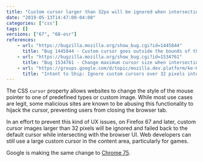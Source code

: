 ```yaml
---
title: "Custom cursor larger than 32px will be ignored when intersecting UI"
date: "2019-05-13T14:47:00-04:00"
categories: ["css"]
tags: []
versions: ["67", "68-esr"]
references:
    - url: "https://bugzilla.mozilla.org/show_bug.cgi?id=1445844"
      title: "Bug 1445844 - Custom cursor goes outside the bounds of the web content in \"malware\" website"
    - url: "https://bugzilla.mozilla.org/show_bug.cgi?id=1534761"
      title: "Bug 1534761 - Change maximum cursor size when intersecting UI to 32 pixels."
    - url: "https://groups.google.com/d/topic/mozilla.dev.platform/ke-KMmY1Mak/discussion"
      title: "Intent to Ship: Ignore custom cursors over 32 pixels intersecting UI"
---
```

The CSS `cursor` property allows websites to change the style of the mouse pointer to one of predefined types or custom image. While most use cases are legit, some malicious sites are known to be abusing this functionality to hijack the cursor, preventing users from closing the browser tab.

In an effort to prevent this kind of UX issues, on Firefox 67 and later, custom cursor images larger than 32 pixels will be ignored and failed back to the default cursor while intersecting with the browser UI. Web developers can still use a large custom cursor in the content area, particularly for games.

Google is making the same change to [Chrome 75](https://bugs.chromium.org/p/chromium/issues/detail?id=880863).
